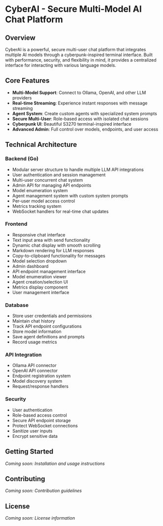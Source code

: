 # CyberAI - Secure Multi-Model AI Chat Platform

## Overview
CyberAI is a powerful, secure multi-user chat platform that integrates multiple AI models through a cyberpunk-inspired terminal interface. Built with performance, security, and flexibility in mind, it provides a centralized interface for interacting with various language models.

## Core Features
- **Multi-Model Support**: Connect to Ollama, OpenAI, and other LLM providers
- **Real-time Streaming**: Experience instant responses with message streaming
- **Agent System**: Create custom agents with specialized system prompts
- **Secure Multi-User**: Role-based access with isolated chat sessions
- **Cyberpunk UI**: Beautiful S3270 terminal-inspired interface
- **Advanced Admin**: Full control over models, endpoints, and user access

## Technical Architecture

### Backend (Go)
- Modular server structure to handle multiple LLM API integrations
- User authentication and session management
- Multi-user concurrent chat system
- Admin API for managing API endpoints
- Model enumeration system
- Agent management system with custom system prompts
- Per-user model access control
- Metrics tracking system
- WebSocket handlers for real-time chat updates

### Frontend
- Responsive chat interface
- Text input area with send functionality
- Dynamic chat display with smooth scrolling
- Markdown rendering for LLM responses
- Copy-to-clipboard functionality for messages
- Model selection dropdown
- Admin dashboard
- API endpoint management interface
- Model enumeration viewer
- Agent creation/selection UI
- Metrics display component
- User management interface

### Database
- Store user credentials and permissions
- Maintain chat history
- Track API endpoint configurations
- Store model information
- Save agent definitions and prompts
- Record usage metrics

### API Integration
- Ollama API connector
- OpenAI API connector
- Endpoint registration system
- Model discovery system
- Request/response handlers

### Security
- User authentication
- Role-based access control
- Secure API endpoint storage
- Protect WebSocket connections
- Sanitize user inputs
- Encrypt sensitive data

## Getting Started
*Coming soon: Installation and usage instructions*

## Contributing
*Coming soon: Contribution guidelines*

## License
*Coming soon: License information*